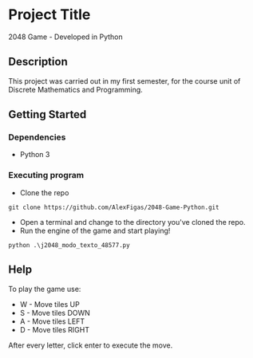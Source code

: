 # Project Title

2048 Game - Developed in Python

## Description

This project was carried out in my first semester, for the course unit of Discrete Mathematics and Programming.

## Getting Started

### Dependencies

* Python 3

### Executing program

* Clone the repo 
```
git clone https://github.com/AlexFigas/2048-Game-Python.git
```
* Open a terminal and change to the directory you've cloned the repo.
* Run the engine of the game and start playing!
```
python .\j2048_modo_texto_48577.py
```
## Help

To play the game use:
* W - Move tiles UP
* S - Move tiles DOWN
* A - Move tiles LEFT
* D - Move tiles RIGHT

After every letter, click enter to execute the move.